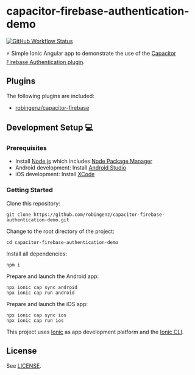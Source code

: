 # capacitor-firebase-authentication-demo

[![GitHub Workflow Status](https://img.shields.io/github/workflow/status/robingenz/capacitor-firebase-authentication-demo/CI/main)](https://github.com/robingenz/capacitor-firebase-authentication-demo/actions)

<!-- [![GitHub tag (latest SemVer)](https://img.shields.io/github/tag/robingenz/capacitor-firebase-authentication-demo?color=brightgreen&label=version)](https://github.com/robingenz/capacitor-firebase-authentication-demo/releases) -->

⚡️ Simple Ionic Angular app to demonstrate the use of the [Capacitor Firebase Authentication plugin](https://github.com/robingenz/capacitor-firebase-authentication).

## Plugins

The following plugins are included:

- [robingenz/capacitor-firebase](https://github.com/robingenz/capacitor-firebase)

## Development Setup 💻

### Prerequisites

- Install [Node.js](https://nodejs.org) which includes [Node Package Manager](https://www.npmjs.com/get-npm)
- Android development: Install [Android Studio](https://developer.android.com/studio)
- iOS development: Install [XCode](https://apps.apple.com/de/app/xcode/id497799835?mt=12)

### Getting Started

Clone this repository:

```
git clone https://github.com/robingenz/capacitor-firebase-authentication-demo.git
```

Change to the root directory of the project:

```
cd capacitor-firebase-authentication-demo
```

Install all dependencies:

```
npm i
```

Prepare and launch the Android app:

```
npx ionic cap sync android
npx ionic cap run android
```

Prepare and launch the iOS app:

```
npx ionic cap sync ios
npx ionic cap run ios
```

This project uses [Ionic](https://ionicframework.com/) as app development platform and the [Ionic CLI](https://ionicframework.com/docs/cli).

<!-- ## Changelog

See [CHANGELOG.md](https://github.com/robingenz/capacitor-firebase-authentication-demo/blob/main/CHANGELOG.md). -->

## License

See [LICENSE](https://github.com/robingenz/capacitor-firebase-authentication-demo/blob/main/LICENSE).

